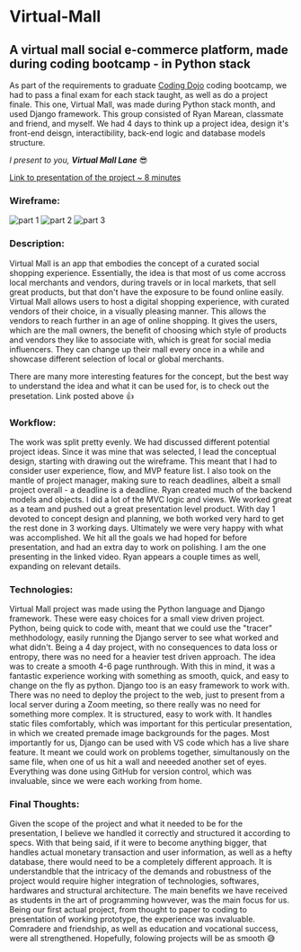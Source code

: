 # Virtual-Mall

## A virtual mall social e-commerce platform, made during coding bootcamp - in Python stack

As part of the requirements to graduate [Coding Dojo](http://codingdojo.com) coding bootcamp, we had to pass a final exam for each stack taught, as well as do a project finale.
This one, Virtual Mall, was made during Python stack month, and used Django framework. This group consisted of Ryan Marean, classmate and friend, and myself.
We had 4 days to think up a project idea, design it's front-end deisgn, interactibility, back-end logic and database models structure.

*I present to you,*
***Virtual Mall Lane*** :sunglasses:

[Link to presentation of the project ~ 8 minutes](https://www.awesomescreenshot.com/video/533899?key=41e8f89303d59831f1efe3a765959610)

### Wireframe:
![part 1](https://i.ibb.co/WK6ht0g/wirefram-pt1.png)
![part 2](https://i.ibb.co/kDBbNZ9/wirefram-pt2.png)
![part 3](https://i.ibb.co/YWk4ycd/wirefram-pt3.png)


### Description:
Virtual Mall is an app that embodies the concept of a curated social shopping experience.
Essentially, the idea is that most of us come accross local merchants and vendors, during travels or in local markets, that sell great products, but that don't have the exposure to be found online easily.
Virtual Mall allows users to host a digital shopping experience, with curated vendors of their choice, in a visually pleasing manner.
This allows the vendors to reach further in an age of online shopping. 
It gives the users, which are the mall owners, the benefit of choosing which style of products and vendors they like to associate with, which is great for social media influencers. 
They can change up their mall every once in a while and showcase different selection of local or global merchants.

There are many more interesting features for the concept, but the best way to understand the idea and what it can be used for, is to check out the presetation. Link posted above :thumbsup:

### Workflow:
The work was split pretty evenly.
We had discussed different potential project ideas. Since it was mine that was selected, I lead the conceptual design, starting with drawing out the wireframe.
This meant that I had to consider user experience, flow, and MVP feature list. I also took on the mantle of project manager, making sure to reach deadlines, albeit a small project overall - a deadline is a deadline.
Ryan created much of the backend models and objects. I did a lot of the MVC logic and views. We worked great as a team and pushed out a great presentation level product.
With day 1 devoted to concept design and planning, we both worked very hard to get the rest done in 3 working days. Ultimately we were very happy with what was accomplished. 
We hit all the goals we had hoped for before presentation, and had an extra day to work on polishing.
I am the one presenting in the linked video. Ryan appears a couple times as well, expanding on relevant details.

### Technologies:
Virtual Mall project was made using the Python language and Django framework. These were easy choices for a small view driven project.
Python, being quick to code with, meant that we could use the "tracer" methhodology, easily running the Django server to see what worked and what didn't. 
Being a 4 day project, with no consequences to data loss or entropy, there was no need for a heavier test driven approach. The idea was to create a smooth 4-6 page runthrough.
With this in mind, it was a fantastic experience working with something as smooth, quick, and easy to change on the fly as python.
Django too is an easy framework to work with. There was no need to deploy the project to the web, just to present from a local server during a Zoom meeting, so there really was no need for something more complex.
It is structured, easy to work with. It handles static files comfortably, which was important for this perticular presentation, in which we created premade image backgrounds for the pages.
Most importantly for us, Django can be used with VS code which has a live share feature. 
It meant we could work on problems together, simultanously on the same file, when one of us hit a wall and neeeded another set of eyes.
Everything was done using GitHub for version control, which was invaluable, since we were each working from home.

### Final Thoughts:
Given the scope of the project and what it needed to be for the presentation, I believe we handled it correctly and structured it according to specs.
With that being said, if it were to become anything bigger, that handles actual monetary transaction and user information, as well as a hefty database, there would need to be a completely different approach.
It is understandble that the intricacy of the demands and robustness of the project would require higher integration of technologies, softwares, hardwares and structural architecture. 
The main benefits we have received as students in the art of programming howvever, was the main focus for us. 
Being our first actual project, from thought to paper to coding to presentation of working prototype, the experience was invaluable. Comradere and friendship, as well as education and vocational success, were all strengthened.
Hopefully, folowing projects will be as smooth :sweat_smile:
